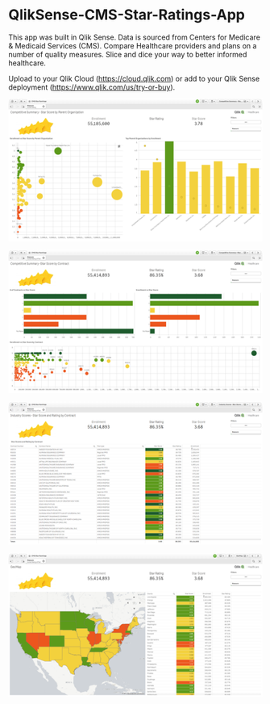 # QlikSense-CMS-Star-Ratings-App
This app was built in Qlik Sense. Data is sourced from Centers for Medicare & Medicaid Services (CMS). Compare Healthcare providers and plans on a number of quality measures. Slice and dice your way to better informed healthcare.

Upload to your Qlik Cloud (https://cloud.qlik.com) or add to your Qlik Sense deployment (https://www.qlik.com/us/try-or-buy).

![Screenshot 1](/Screenshots/screenshot_cms(1).png?raw=true "Screenshot 1")

![Screenshot 2](/Screenshots/screenshot_cms(2).png?raw=true "Screenshot 2")

![Screenshot 3](/Screenshots/screenshot_cms(3).png?raw=true "Screenshot 3")

![Screenshot 4](/Screenshots/screenshot_cms(4).png?raw=true "Screenshot 4")
